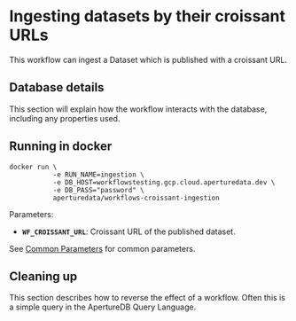 # Ingesting datasets by their croissant URLs

This workflow can ingest a Dataset which is published with a croissant URL.

## Database details

This section will explain how the workflow interacts with the database, including any properties used.

## Running in docker

```
docker run \
           -e RUN_NAME=ingestion \
           -e DB_HOST=workflowstesting.gcp.cloud.aperturedata.dev \
           -e DB_PASS="password" \
           aperturedata/workflows-croissant-ingestion
```

Parameters:
* **`WF_CROISSANT_URL`**: Croissant URL of the published dataset.

See [Common Parameters](../../README.md#common-parameters) for common parameters.

## Cleaning up

This section describes how to reverse the effect of a workflow.
Often this is a simple query in the ApertureDB Query Language.